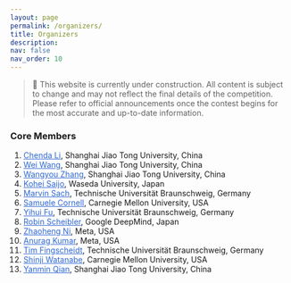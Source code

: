 ```yaml
---
layout: page
permalink: /organizers/
title: Organizers
description:  
nav: false
nav_order: 10
---
```


> 🚧 This website is currently under construction. All content is subject to change and may not reflect the final details of the competition. Please refer to official announcements once the contest begins for the most accurate and up-to-date information.


### Core Members

1. <a style="color: #2E67D3;" href="https://chenda.li">Chenda Li</a>, Shanghai Jiao Tong University, China
2.  <a style="color: #2E67D3;" href="https://scholar.google.com/citations?user=aTUq3f4AAAAJ&hl=en">Wei Wang</a>, Shanghai Jiao Tong University, China
3. <a style="color: #2E67D3;" href="https://sites.google.com/view/wangyou-zhang">Wangyou Zhang</a>, Shanghai Jiao Tong University, China
4. <a style="color: #2E67D3;" href="https://kohei0209.github.io">Kohei Saijo</a>, Waseda University, Japan
5.  <a style="color: #2E67D3;" href="https://www.tu-braunschweig.de/en/ifn/institute/dept/sv/sach">Marvin Sach</a>, Technische Universität Braunschweig, Germany
6. <a style="color: #2E67D3;" href="https://github.com/popcornell">Samuele Cornell</a>, Carnegie Mellon University, USA
7. <a style="color: #2E67D3;" href="https://www.tu-braunschweig.de/en/ifn/institute/dept/sv/translate-to-english-yihui-fu-m-eng">Yihui Fu</a>, Technische Universität Braunschweig, Germany
8.  <a style="color: #2E67D3;" href="http://www.robinscheibler.org">Robin Scheibler</a>, Google DeepMind, Japan
9.  <a style="color: #2E67D3;" href="https://nateanl.github.io">Zhaoheng Ni</a>, Meta, USA
10. <a style="color: #2E67D3;" href="https://anuragkr90.github.io">Anurag Kumar</a>, Meta, USA
11.  <a style="color: #2E67D3;" href="https://www.tu-braunschweig.de/en/ifn/institute/team/sv/fingscheidt">Tim Fingscheidt</a>, Technische Universität Braunschweig, Germany
12. <a style="color: #2E67D3;" href="https://sites.google.com/view/shinjiwatanabe">Shinji Watanabe</a>, Carnegie Mellon University, USA
13. <a style="color: #2E67D3;" href="">Yanmin Qian</a>, Shanghai Jiao Tong University, China

<!--
> Special thanks to [LDC](https://www.ldc.upenn.edu) for their support in providing the WSJ data during the challenge.
-->
